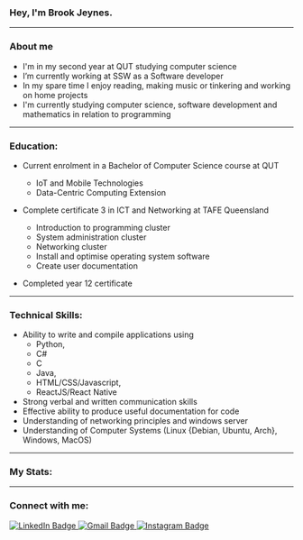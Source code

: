 
### Hey, I'm Brook Jeynes. 

---

### About me
- I'm in my second year at QUT studying computer science
- I’m currently working at SSW as a Software developer
- In my spare time I enjoy reading, making music or tinkering and working on home projects
- I'm currently studying computer science, software development and mathematics in relation to programming

---

### Education:
- Current enrolment in a Bachelor of Computer Science course at QUT
  - IoT and Mobile Technologies
  - Data-Centric Computing Extension

- Complete certificate 3 in ICT and Networking at TAFE Queensland
  - Introduction to programming cluster
  - System administration cluster
  - Networking cluster
  - Install and optimise operating system software
  - Create user documentation
  
- Completed year 12 certificate

---

### Technical Skills:
- Ability to write and compile applications using 
  - Python, 
  - C#
  - C
  - Java,
  - HTML/CSS/Javascript,
  - ReactJS/React Native
- Strong verbal and written communication skills
- Effective ability to produce useful documentation for code
- Understanding of networking principles and windows server
- Understanding of Computer Systems (Linux {Debian, Ubuntu, Arch}, Windows, MacOS)

---

### My Stats:

<div align="center">
  <a href="https://github-readme-stats.vercel.app/api?username=BrookJeynes&show_icons=true&theme=nord&hide_border=true" width="90%"></a>
  <a href="http://github-readme-streak-stats.herokuapp.com?user=BrookJeynes&theme=nord&hide_border=true&date_format=j%20M%5B%20Y%5D&fire=DD922B" width="90%"></a>
</div>


---

### Connect with me:

<div id="badges">
  <a href="https://www.linkedin.com/in/brook-jeynes-64556b210/">
    <img src="https://img.shields.io/badge/LinkedIn-blue?style=for-the-badge&logo=linkedin&logoColor=white" alt="LinkedIn Badge"/>
  </a>
  <a href="jeynesbrook@gmail.com">
    <img src="https://img.shields.io/badge/Gmail-red?style=for-the-badge&logo=gmail&logoColor=white" alt="Gmail Badge"/>
  </a>
  <a href="https://www.instagram.com/brook_jeynes/">
    <img src="https://img.shields.io/badge/Instagram-blue?style=for-the-badge&logo=instagram&logoColor=white" alt="Instagram Badge"/>
  </a>
</div>
